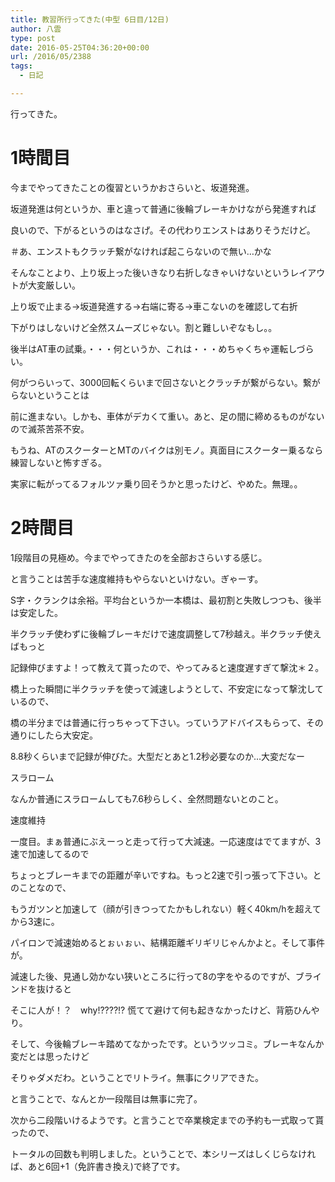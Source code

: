 ```yaml
---
title: 教習所行ってきた(中型 6日目/12日)
author: 八雲
type: post
date: 2016-05-25T04:36:20+00:00
url: /2016/05/2388
tags:
  - 日記

---
```

行ってきた。

# 1時間目

今までやってきたことの復習というかおさらいと、坂道発進。
  
坂道発進は何というか、車と違って普通に後輪ブレーキかけながら発進すれば
  
良いので、下がるというのはなさげ。その代わりエンストはありそうだけど。
  
＃あ、エンストもクラッチ繋がなければ起こらないので無い…かな
  
そんなことより、上り坂上った後いきなり右折しなきゃいけないというレイアウトが大変厳しい。
  
上り坂で止まる→坂道発進する→右端に寄る→車こないのを確認して右折
  
下がりはしないけど全然スムーズじゃない。割と難しいぞなもし。。

後半はAT車の試乗。・・・何というか、これは・・・めちゃくちゃ運転しづらい。
  
何がつらいって、3000回転くらいまで回さないとクラッチが繋がらない。繋がらないということは
  
前に進まない。しかも、車体がデカくて重い。あと、足の間に締めるものがないので滅茶苦茶不安。
  
もうね、ATのスクーターとMTのバイクは別モノ。真面目にスクーター乗るなら練習しないと怖すぎる。
  
実家に転がってるフォルツァ乗り回そうかと思ったけど、やめた。無理。。

# 2時間目

1段階目の見極め。今までやってきたのを全部おさらいする感じ。
  
と言うことは苦手な速度維持もやらないといけない。ぎゃーす。
  
S字・クランクは余裕。平均台というか一本橋は、最初割と失敗しつつも、後半は安定した。
  
半クラッチ使わずに後輪ブレーキだけで速度調整して7秒越え。半クラッチ使えばもっと
  
記録伸びますよ！って教えて貰ったので、やってみると速度遅すぎて撃沈＊２。
  
橋上った瞬間に半クラッチを使って減速しようとして、不安定になって撃沈しているので、
  
橋の半分までは普通に行っちゃって下さい。っていうアドバイスもらって、その通りにしたら大安定。
  
8.8秒くらいまで記録が伸びた。大型だとあと1.2秒必要なのか…大変だなー

スラローム
  
なんか普通にスラロームしても7.6秒らしく、全然問題ないとのこと。

速度維持
  
一度目。まぁ普通にぶえーっと走って行って大減速。一応速度はでてますが、3速で加速してるので
  
ちょっとブレーキまでの距離が辛いですね。もっと2速で引っ張って下さい。とのことなので、
  
もうガツンと加速して（顔が引きつってたかもしれない）軽く40km/hを超えてから3速に。
  
パイロンで減速始めるとぉぃぉぃ、結構距離ギリギリじゃんかよと。そして事件が。
  
減速した後、見通し効かない狭いところに行って8の字をやるのですが、ブラインドを抜けると
  
そこに人が！？　why!????!? 慌てて避けて何も起きなかったけど、背筋ひんやり。
  
そして、今後輪ブレーキ踏めてなかったです。というツッコミ。ブレーキなんか変だとは思ったけど
  
そりゃダメだわ。ということでリトライ。無事にクリアできた。

と言うことで、なんとか一段階目は無事に完了。
  
次から二段階いけるようです。と言うことで卒業検定までの予約も一式取って貰ったので、
  
トータルの回数も判明しました。ということで、本シリーズはしくじらなければ、あと6回+1（免許書き換え)で終了です。
